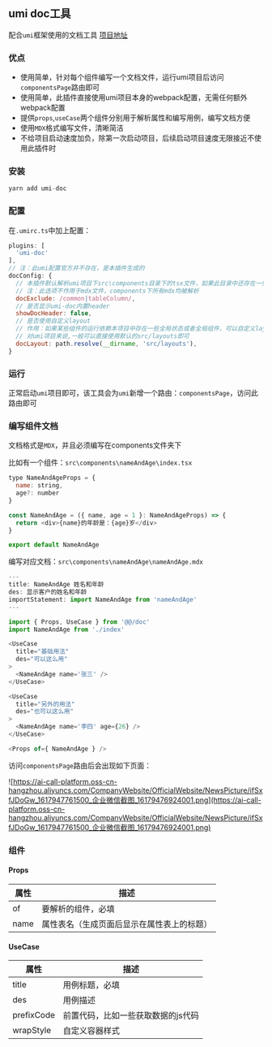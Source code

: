 ## umi doc工具

配合`umi`框架使用的文档工具 [项目地址](https://github.com/zhouJiecode/umi-doc)

### 优点
- 使用简单，针对每个组件编写一个文档文件，运行umi项目后访问`componentsPage`路由即可
- 使用简单，此插件直接使用umi项目本身的webpack配置，无需任何额外webpack配置
- 提供`props`,`useCase`两个组件分别用于解析属性和编写用例，编写文档方便
- 使用`MDX`格式编写文件，清晰简洁
- 不给项目启动速度加负，除第一次启动项目，后续启动项目速度无限接近不使用此插件时


### 安装

```javascript
yarn add umi-doc
```


### 配置

在`.umirc.ts`中加上配置：
```javascript
plugins: [
  'umi-doc'
],
// 注：此umi配置官方并不存在，是本插件生成的
docConfig: {
  // 本插件默认解析umi项目下src\components目录下的tsx文件，如果此目录中还存在一些不需要被解析的tsx文件或包含tsx文件的目录，可以使用此umi配置进行exclude
  // 注：此选项不作用于mdx文件，components下所有mdx均被解析
  docExclude: /common|tableColumn/,
  // 是否显示umi-doc内置header
  showDocHeader: false,
  // 是否使用自定义layout 
  // 作用：如果某些组件的运行依赖本项目中存在一些全局状态或者全局组件，可以自定义layout来对他们进行声明或引入
  // 对umi项目来说,一般可以直接使用默认的src/layouts即可
  docLayout: path.resolve(__dirname, 'src/layouts'),
}
```


### 运行

正常启动`umi`项目即可，该工具会为`umi`新增一个路由：`componentsPage`，访问此路由即可


### 编写组件文档

文档格式是`MDX`，并且必须编写在components文件夹下

比如有一个组件：`src\components\nameAndAge\index.tsx`
```javascript
type NameAndAgeProps = {
  name: string,
  age?: number
}

const NameAndAge = ({ name, age = 1 }: NameAndAgeProps) => {
  return <div>{name}的年龄是：{age}岁</div>
}

export default NameAndAge
```
编写对应文档：`src\components\nameAndAge\nameAndAge.mdx`

```javascript
---
title: NameAndAge 姓名和年龄
des: 显示客户的姓名和年龄
importStatement: import NameAndAge from 'nameAndAge'
---

import { Props, UseCase } from '@@/doc'
import NameAndAge from './index'

<UseCase
  title="基础用法"
  des="可以这么用"
>
  <NameAndAge name='张三' />
</UseCase>

<UseCase
  title="另外的用法"
  des="也可以这么用"
>
  <NameAndAge name='李四' age={26} />
</UseCase>

<Props of={ NameAndAge } />
```

访问`componentsPage`路由后会出现如下页面：

![https://ai-call-platform.oss-cn-hangzhou.aliyuncs.com/CompanyWebsite/OfficialWebsite/NewsPicture/ifSxfJDoGw_1617947761500_企业微信截图_16179476924001.png](https://ai-call-platform.oss-cn-hangzhou.aliyuncs.com/CompanyWebsite/OfficialWebsite/NewsPicture/ifSxfJDoGw_1617947761500_企业微信截图_16179476924001.png)

### 组件

#### Props
|  属性   | 描述  |
|  ----  | ----  |
| of  | 要解析的组件，必填 |
| name  | 属性表名（生成页面后显示在属性表上的标题） |

#### UseCase
|  属性   | 描述  |
|  ----  | ----  |
| title  | 用例标题，必填 |
| des  | 用例描述 |
| prefixCode  | 前置代码，比如一些获取数据的js代码 |
| wrapStyle  | 自定义容器样式 |
